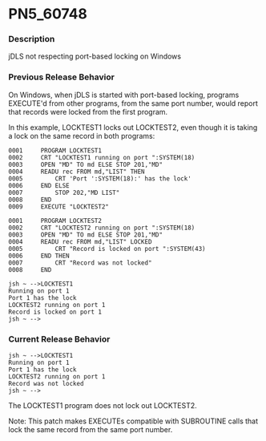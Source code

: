 # PN5_60748

<PageHeader />

### Description

jDLS not respecting port-based locking on Windows



### Previous Release Behavior

On Windows, when jDLS is started with port-based locking, programs EXECUTE'd from other programs, from the same port number, would report that records were locked from the first program.

In this example, LOCKTEST1 locks out LOCKTEST2, even though it is taking a lock on the same record in both programs:

```
0001     PROGRAM LOCKTEST1
0002     CRT "LOCKTEST1 running on port ":SYSTEM(18)
0003     OPEN "MD" TO md ELSE STOP 201,"MD"
0004     READU rec FROM md,"LIST" THEN
0005         CRT 'Port ':SYSTEM(18):' has the lock'
0006     END ELSE
0007         STOP 202,"MD LIST"
0008     END
0009     EXECUTE "LOCKTEST2"

0001     PROGRAM LOCKTEST2
0002     CRT "LOCKTEST2 running on port ":SYSTEM(18)
0003     OPEN "MD" TO md ELSE STOP 201,"MD"
0004     READU rec FROM md,"LIST" LOCKED
0005         CRT "Record is locked on port ":SYSTEM(43)
0006     END THEN
0007         CRT "Record was not locked"
0008     END

jsh ~ -->LOCKTEST1
Running on port 1
Port 1 has the lock
LOCKTEST2 running on port 1
Record is locked on port 1
jsh ~ -->
```



### Current Release Behavior

```
jsh ~ -->LOCKTEST1
Running on port 1
Port 1 has the lock
LOCKTEST2 running on port 1
Record was not locked
jsh ~ -->
```

The LOCKTEST1 program does not lock out LOCKTEST2.

Note: This patch makes EXECUTEs compatible with SUBROUTINE calls that lock the same record from the same port number.

